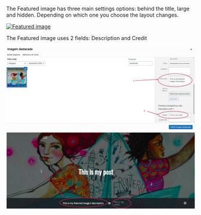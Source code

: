   
The Featured image has three main settings options: behind the title,  large and hidden. Depending on which one you choose the layout changes.

[![Featured image](https://img.youtube.com/vi/NXXlG6leqHI/hqdefault.jpg)](https://youtu.be/NXXlG6leqHI)

The Featured image  uses 2 fields: Description and Credit


![Featured Image](img/featured-image.png)
![Featured Image 2](img/featured-image-2.png)
